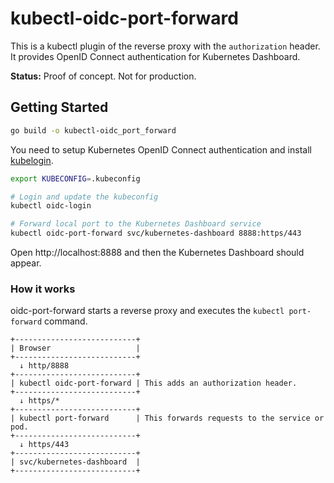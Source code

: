# kubectl-oidc-port-forward

This is a kubectl plugin of the reverse proxy with the `authorization` header.
It provides OpenID Connect authentication for Kubernetes Dashboard.

**Status:** Proof of concept. Not for production.


## Getting Started

```sh
go build -o kubectl-oidc_port_forward
```

You need to setup Kubernetes OpenID Connect authentication and
install [kubelogin](https://github.com/int128/kubelogin).

```sh
export KUBECONFIG=.kubeconfig

# Login and update the kubeconfig
kubectl oidc-login

# Forward local port to the Kubernetes Dashboard service
kubectl oidc-port-forward svc/kubernetes-dashboard 8888:https/443
```

Open http://localhost:8888 and then the Kubernetes Dashboard should appear.


### How it works

oidc-port-forward starts a reverse proxy and executes the `kubectl port-forward` command.

```
+---------------------------+
| Browser                   |
+---------------------------+
  ↓ http/8888
+---------------------------+
| kubectl oidc-port-forward | This adds an authorization header.
+---------------------------+
  ↓ https/*
+---------------------------+
| kubectl port-forward      | This forwards requests to the service or pod.
+---------------------------+
  ↓ https/443
+---------------------------+
| svc/kubernetes-dashboard  |
+---------------------------+
```
